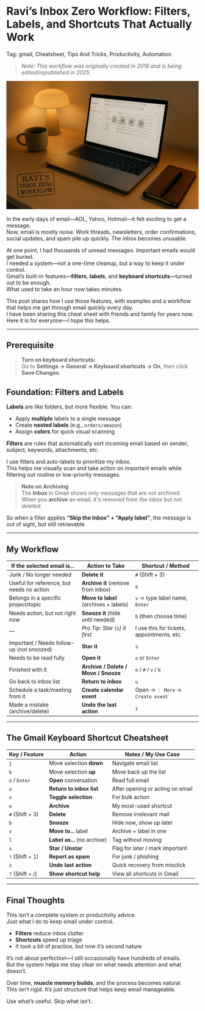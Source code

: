 # Ravi’s Inbox Zero Workflow: Filters, Labels, and Shortcuts That Actually Work

Tag: gmail, Cheatsheet, Tips And Tricks, Productivity, Automation


> _Note: This workflow was originally created in 2016 and is being edited/republished in 2025._

![inbox-zero](images/ravi-inbox-zero-workflow-compressed.jpg)

In the early days of email—AOL, Yahoo, Hotmail—it felt exciting to get a message.  
Now, email is mostly noise. Work threads, newsletters, order confirmations, social updates, and spam pile up quickly. The inbox becomes unusable.

At one point, I had thousands of unread messages. Important emails would get buried.  
I needed a system—not a one-time cleanup, but a way to keep it under control.  
Gmail’s built-in features—**filters**, **labels**, and **keyboard shortcuts**—turned out to be enough.  
What used to take an hour now takes minutes.

This post shares how I use those features, with examples and a workflow that helps me get through email quickly every day.  
I have been sharing this cheat sheet with friends and family for years now.  
Here it is for everyone—I hope this helps.

---

## Prerequisite

> **Turn on keyboard shortcuts:**  
> Go to **Settings → General → Keyboard shortcuts → On**, then click **Save Changes**.

## Foundation: Filters and Labels

**Labels** are like folders, but more flexible. You can:
- Apply **multiple** labels to a single message
- Create **nested labels** (e.g., `orders/amazon`)
- Assign **colors** for quick visual scanning

**Filters** are rules that automatically sort incoming email based on sender, subject, keywords, attachments, etc.

I use filters and auto-labels to prioritize my inbox.  
This helps me visually scan and take action on important emails while filtering out routine or low-priority messages.

> **Note on Archiving**  
> The **Inbox** in Gmail shows only messages that are not archived.  
> When you **archive** an email, it's removed from the inbox but *not deleted*.  

So when a filter applies **“Skip the Inbox” + “Apply label”**, the message is out of sight, but still retrievable.

---

## My Workflow 

| If the selected email is...                        | Action to Take                            | Shortcut / Method                                |
|----------------------------------------------------|-------------------------------------------|--------------------------------------------------|
| Junk / No longer needed                           | **Delete it**                             | `#` (Shift + 3)                                  |
| Useful for reference, but needs no action         | **Archive it** (remove from inbox)        | `e`                                              |
| Belongs in a specific project/topic               | **Move to label** (archives + labels)     | `v` → type label name, `Enter`                   |
| Needs action, but not right now                   | **Snooze it** (hide until needed)         | `b` (then choose time)                           |
| —                                                 | _Pro Tip: Star (`s`) it first_            | I use this for tickets, appointments, etc.       |
| Important / Needs follow-up (not snoozed)         | **Star it**                               | `s`                                              |
| Needs to be read fully                            | **Open it**                               | `o` or `Enter`                                   |
| Finished with it                                  | **Archive / Delete / Move / Snooze**      | `e` / `#` / `v` / `b`                             |
| Go back to inbox list                             | **Return to inbox**                       | `u`                                              |
| Schedule a task/meeting from it                   | **Create calendar event**                 | Open → `⋮ More` → `Create event`                 |
| Made a mistake (archive/delete)                   | **Undo the last action**                  | `z`                                              |

---

## The Gmail Keyboard Shortcut Cheatsheet

| Key / Feature       | Action                          | Notes / My Use Case                         |
|---------------------|----------------------------------|---------------------------------------------|
| `j`                 | Move selection **down**         | Navigate email list                         |
| `k`                 | Move selection **up**           | Move back up the list                       |
| `o` / `Enter`       | **Open** conversation           | Read full email                             |
| `u`                 | **Return to inbox list**        | After opening or acting on email            |
| `x`                 | **Toggle selection**            | For bulk action                             |
| `e`                 | **Archive**                     | My most-used shortcut                       |
| `#` (Shift + 3)     | **Delete**                      | Remove irrelevant mail                      |
| `b`                 | **Snooze**                      | Hide now, show up later                     |
| `v`                 | **Move to...** label            | Archive + label in one                      |
| `l`                 | **Label as...** (no archive)    | Tag without moving                          |
| `s`                 | **Star / Unstar**               | Flag for later / mark important             |
| `!` (Shift + 1)     | **Report as spam**              | For junk / phishing                         |
| `z`                 | **Undo last action**            | Quick recovery from misclick                |
| `?` (Shift + /)     | **Show shortcut help**          | View all shortcuts in Gmail                 |

---

## Final Thoughts

This isn’t a complete system or productivity advice.  
Just what I do to keep email under control.

- **Filters** reduce inbox clutter  
- **Shortcuts** speed up triage  
- It took a bit of practice, but now it’s second nature

It’s not about perfection—I still occasionally have hundreds of emails.  
But the system helps me stay clear on what needs attention and what doesn’t.

Over time, **muscle memory builds**, and the process becomes natural.  
This isn’t rigid. It’s just structure that helps keep email manageable.

Use what’s useful. Skip what isn’t.